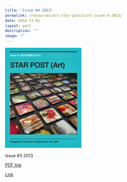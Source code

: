 ```yaml
---
title: "Issue #4 2013"
permalink: /resources/art-star-posts/art-issue-4-2013/
date: 2014-11-01
layout: post
description: ""
image: ""
---
```

<img src="/images/sfds.png" 
     style="width:50%">
		 
Issue #3 2013

[PDF link](/files/a1e241a97_u5399.pdf)

[Link](https://www.star.moe.edu.sg/star/slot/resource_star/pf01/a1e241a97_u5399.pdf)

